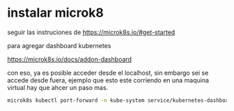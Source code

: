 # instalar microk8

seguir las instruciones de https://microk8s.io/#get-started

para agregar dashboard kubernetes

https://microk8s.io/docs/addon-dashboard

con eso, ya es posible acceder desde el localhost, sin embargo sei se accede desde fuera, ejemplo que esto este corriendo en una maquina virtual hay que ahcer un paso mas.

```bash
microk8s kubectl port-forward -n kube-system service/kubernetes-dashboard --address <ip maquina virtual> 10443:443
```


